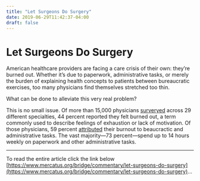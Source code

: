```yaml
---
title: "Let Surgeons Do Surgery"
date: 2019-06-29T11:42:37-04:00
draft: false
---
```


# Let Surgeons Do Surgery


American healthcare providers are facing a care crisis of their own: they’re burned out. Whether it’s due to paperwork, administrative tasks, or merely the burden of explaining health concepts to patients between bureaucratic exercises, too many physicians find themselves stretched too thin. 

What can be done to alleviate this very real problem?

This is no small issue. Of more than 15,000 physicians [surveryed](https://www.medscape.com/slideshow/2019-lifestyle-burnout-depression-6011056#2) across 29 different specialties, 44 percent reported they felt burned out, a term commonly used to describe feelings of exhaustion or lack of motivation. Of those physicians, 59 percent [attributed](https://www.medscape.com/slideshow/2019-lifestyle-burnout-depression-6011056#5) their burnout to beaucractic and administrative tasks. The vast majority—73 percent—spend up to 14 hours weekly on paperwork and other administrative tasks.

---

To read the entire article click the link below
[https://www.mercatus.org/bridge/commentary/let-surgeons-do-surgery](https://www.mercatus.org/bridge/commentary/let-surgeons-do-surgery)...
